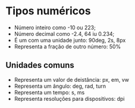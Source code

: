 # Tipos numéricos

* <integer>     Número inteiro como -10 ou 223;
* <number>      Número decimal como -2.4, 64 iu 0.234;
* <dimension>   É um <number> com uma unidade junto: 90deg, 2s, 8px
* <percentagem> Representa a fração de outro número: 50%

## Unidades comuns

* <lenght>      Representa um valor de deistância: px, em, vw
* <angle>       Representa um ângulo: deg, rad, turn
* <time>        Representa um tempo: s, ms
* <resolution>  Representa resoluções para dispositivos: dpi